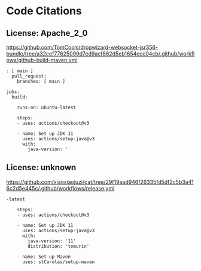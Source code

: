 # Code Citations

## License: Apache_2_0
https://github.com/TomCools/dropwizard-websocket-jsr356-bundle/tree/a32cef77625099d7ed9acf862d5eb1654ecc04cb/.github/workflows/github-build-maven.yml

```
: [ main ]
  pull_request:
    branches: [ main ]

jobs:
  build:

    runs-on: ubuntu-latest

    steps:
    - uses: actions/checkout@v3

    - name: Set up JDK 11
      uses: actions/setup-java@v3
      with:
        java-version: '
```


## License: unknown
https://github.com/xiaoxiaojuzi/cat/tree/29f19aad946f26335fd5df2c5b3a416c2d5e445c/.github/workflows/release.yml

```
-latest

    steps:
    - uses: actions/checkout@v3

    - name: Set up JDK 11
      uses: actions/setup-java@v3
      with:
        java-version: '11'
        distribution: 'temurin'

    - name: Set up Maven
      uses: stCarolas/setup-maven
```

